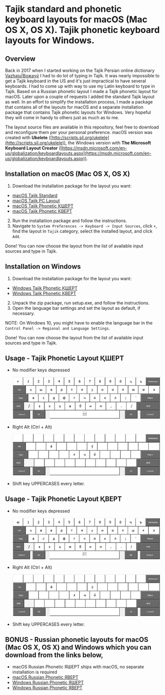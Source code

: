 # Tajik standard and phonetic keyboard layouts for macOS (Mac OS X, OS X). Tajik phonetic keyboard layouts for Windows.

## Overview
Back in 2017 when I started working on the Tajik Persian online dictionary [Vazhaju|Вожаҷӯ](https://vazhaju.com/) I had to do lot of typing in Tajik. It was nearly impossible to get a Tajik keyboard in the US and it's just impractical to have several keyboards. I had to come up with way to use my Latin keyboard to type in Tajik. Based on a Russian phonetic layout I made a Tajik phonetic layout for macOS. Later upon a couple of requests I added the standard Tajik layout as well. In an effort to simplify the installation process, I made a package that contains all of the layouts for macOS and a separate installation package that contains Tajik phonetic layouts for Windows. Very hopeful they will come in handy to others just as much as to me.

The layout source files are available in this repository, feel free to download and reconfigure them per your personal preference. macOS version was created with **Ukelete** ([http://scripts.sil.org/ukelele](http://scripts.sil.org/ukelele)), the Windows version with **The Microsoft Keyboard Layout Creator** ([https://msdn.microsoft.com/en-us/globalization/keyboardlayouts.aspx](https://msdn.microsoft.com/en-us/globalization/keyboardlayouts.aspx)).

## Installation on macOS (Mac OS X, OS X)
1. Download the installation package for the layout you want:
* [macOS Tajik Standard](https://github.com/maqduni/Phonetic-Keyboard-Layouts/raw/master/dist/osx-tajik-keyboard.dmg)
* [macOS Tajik PC Layout](https://github.com/maqduni/Phonetic-Keyboard-Layouts/raw/master/dist/osx-tajik-keyboard.dmg)
* [macOS Tajik Phonetic ҚШЕРТ](https://github.com/maqduni/Phonetic-Keyboard-Layouts/raw/master/dist/osx-tajik-keyboard.dmg)
* [macOS Tajik Phonetic ҚВЕРТ](https://github.com/maqduni/Phonetic-Keyboard-Layouts/raw/master/dist/osx-tajik-keyboard.dmg)
2. Run the installatiion package and follow the instructions.
3. Navigate to `System Preferences -> Keyboard -> Input Sources`, click `+`, find the layout in `Tajik` category, select the installed layout, and click `Add`.

Done! You can now choose the layout from the list of available input sources and type in Tajik.

## Installation on Windows
1. Download the installation package for the layout you want: 
* [Windows Tajik Phonetic ҚШЕРТ](https://github.com/maqduni/Phonetic-Keyboard-Layouts/raw/master/dist/win-tajik-phonetic-keyboard-қшерт.zip)
* [Windows Tajik Phonetic ҚВЕРТ](https://github.com/maqduni/Phonetic-Keyboard-Layouts/raw/master/dist/win-tajik-phonetic-keyboard-қверт.zip)
2. Unpack the zip package, run setup.exe, and follow the instructions.
3. Open the language bar settings and set the layout as default, if necessary.

NOTE: On Windows 10, you might have to enable the language bar in the `Control Panel -> Regional and Language Settings`.

Done! You can now choose the layout from the list of available input sources and type in Tajik.
<br>

## Usage - Tajik Phonetic Layout ҚШЕРТ

* No modifier keys depressed

  ![alt-text](https://github.com/maqduni/Phonetic-Keyboard-Layouts/raw/master/img/win-taj-қшерт-nomod.jpg "No modifier keys depressed")

* Right Alt (Ctrl + Alt)

  ![alt-text](https://github.com/maqduni/Phonetic-Keyboard-Layouts/raw/master/img/win-taj-қшерт-alt.jpg "Right Alt (Ctrl + Alt)")

* Shift key UPPERCASES every letter.

## Usage - Tajik Phonetic Layout ҚВЕРТ

* No modifier keys depressed

  ![alt-text](https://github.com/maqduni/Phonetic-Keyboard-Layouts/raw/master/img/win-taj-қверт-nomod.jpg "No modifier keys depressed")

* Right Alt (Ctrl + Alt)

  ![alt-text](https://github.com/maqduni/Phonetic-Keyboard-Layouts/raw/master/img/win-taj-қверт-alt.jpg "Right Alt (Ctrl + Alt)")

* Shift key UPPERCASES every letter.

## BONUS - Russian phonetic layouts for macOS (Mac OS X, OS X) and Windows which you can download from the links below,
* macOS Russian Phonetic ЯШЕРТ ships with macOS, no separate installation is required
* [macOS Russian Phonetic ЯВЕРТ](https://github.com/maqduni/Phonetic-Keyboard-Layouts/raw/master/dist/osx-russian-keyboard.dmg)
* [Windows Russian Phonetic ЯШЕРТ](https://github.com/maqduni/Phonetic-Keyboard-Layouts/raw/master/dist/win-russian-phonetic-keyboard-яшерт.zip)
* [Windows Russian Phonetic ЯВЕРТ](https://github.com/maqduni/Phonetic-Keyboard-Layouts/raw/master/dist/win-russian-phonetic-keyboard-яверт.zip)
<br>
